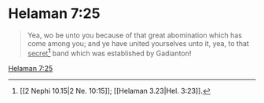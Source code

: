 # Helaman 7:25

> Yea, wo be unto you because of that great abomination which has come among you; and ye have united yourselves unto it, yea, to that <u>secret</u>[^a] band which was established by Gadianton!

[Helaman 7:25](https://www.churchofjesuschrist.org/study/scriptures/bofm/hel/7?lang=eng&id=p25#p25)


[^a]: [[2 Nephi 10.15|2 Ne. 10:15]]; [[Helaman 3.23|Hel. 3:23]].  

